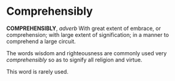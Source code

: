 # Comprehensibly

**COMPREHENSIBLY**, _adverb_ With great extent of embrace, or comprehension; with large extent of signification; in a manner to comprehend a large circuit.

The words wisdom and righteousness are commonly used very _comprehensibly_ so as to signify all religion and virtue.

This word is rarely used.